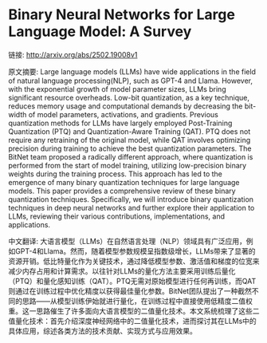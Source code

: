 # Binary Neural Networks for Large Language Model: A Survey

链接: http://arxiv.org/abs/2502.19008v1

原文摘要:
Large language models (LLMs) have wide applications in the field of natural
language processing(NLP), such as GPT-4 and Llama. However, with the
exponential growth of model parameter sizes, LLMs bring significant resource
overheads. Low-bit quantization, as a key technique, reduces memory usage and
computational demands by decreasing the bit-width of model parameters,
activations, and gradients. Previous quantization methods for LLMs have largely
employed Post-Training Quantization (PTQ) and Quantization-Aware Training
(QAT). PTQ does not require any retraining of the original model, while QAT
involves optimizing precision during training to achieve the best quantization
parameters. The BitNet team proposed a radically different approach, where
quantization is performed from the start of model training, utilizing
low-precision binary weights during the training process. This approach has led
to the emergence of many binary quantization techniques for large language
models. This paper provides a comprehensive review of these binary quantization
techniques. Specifically, we will introduce binary quantization techniques in
deep neural networks and further explore their application to LLMs, reviewing
their various contributions, implementations, and applications.

中文翻译:
大语言模型（LLMs）在自然语言处理（NLP）领域具有广泛应用，例如GPT-4和Llama。然而，随着模型参数规模呈指数级增长，LLMs带来了显著的资源开销。低比特量化作为关键技术，通过降低模型参数、激活值和梯度的位宽来减少内存占用和计算需求。以往针对LLMs的量化方法主要采用训练后量化（PTQ）和量化感知训练（QAT）。PTQ无需对原始模型进行任何再训练，而QAT则通过在训练过程中优化精度以获得最佳量化参数。BitNet团队提出了一种截然不同的思路——从模型训练伊始就进行量化，在训练过程中直接使用低精度二值权重。这一思路催生了许多面向大语言模型的二值量化技术。本文系统梳理了这些二值量化技术：首先介绍深度神经网络中的二值量化技术，进而探讨其在LLMs中的具体应用，综述各类方法的技术贡献、实现方式与应用效果。
